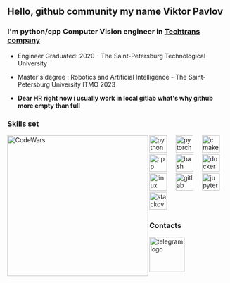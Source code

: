 ## Hello, github community my name Viktor Pavlov

### I'm python/cpp Computer Vision engineer in [Techtrans company](https://techtrans.ru/)


-  Engineer Graduated: 2020 - The Saint-Petersburg Technological University 
-  Master's degree : Robotics and Artificial Intelligence - The Saint-Petersburg University ITMO 2023

  
-  **Dear HR right now i usually work in local gitlab what's why github more empty than full**


### Skills set

<img align="left" alt="CodeWars" width="320px" src="https://www.codewars.com/users/ViktorPavlovA/badges/large" />

<div align="left">
  <img src="https://skillicons.dev/icons?i=py" height="40" alt="python logo"  />
  <img width="12" />
  <img src="https://skillicons.dev/icons?i=pytorch" height="40" alt="pytorch logo"  />
  <img width="12" />
  <img src="https://skillicons.dev/icons?i=cmake" height="40" alt="cmake logo"  />
  <img width="12" />
  <img src="https://icon-icons.com/icons2/2148/PNG/512/c_icon_132529.png" height="40" alt="cpp logo"  />
  <img width="12" />
  <img src="https://skillicons.dev/icons?i=bash" height="40" alt="bash logo"  />
  <img width="12" />
  <img src="https://skillicons.dev/icons?i=docker" height="40" alt="docker logo"  />
  <img width="12" />
  <img src="https://skillicons.dev/icons?i=linux" height="40" alt="linux logo"  />
  <img width="12" />
  <img src="https://skillicons.dev/icons?i=gitlab" height="40" alt="gitlab logo"  />
  <img width="12" />
  <img src="https://cdn.simpleicons.org/jupyter/F37626" height="40" alt="jupyter logo"  />
  <img width="12" />
  <img src="https://skillicons.dev/icons?i=stackoverflow" height="40" alt="stackoverflow logo"  />
  <img width="12" />
</div>


### Contacts

<a href="https://t.me/viktor_pavlov_98">
    <img src="https://icon-icons.com/icons2/3053/PNG/512/telegram_alt_macos_bigsur_icon_189661.png" height="80" alt="telegram logo" />
</a>
